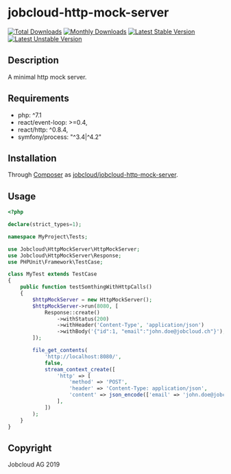 # jobcloud-http-mock-server

[![Total Downloads](https://poser.pugx.org/jobcloud/jobcloud-http-mock-server/downloads.png)](https://packagist.org/packages/jobcloud/jobcloud-http-mock-server)
[![Monthly Downloads](https://poser.pugx.org/jobcloud/jobcloud-http-mock-server/d/monthly)](https://packagist.org/packages/jobcloud/jobcloud-http-mock-server)
[![Latest Stable Version](https://poser.pugx.org/jobcloud/jobcloud-http-mock-server/v/stable.png)](https://packagist.org/packages/jobcloud/jobcloud-http-mock-server)
[![Latest Unstable Version](https://poser.pugx.org/jobcloud/jobcloud-http-mock-server/v/unstable)](https://packagist.org/packages/jobcloud/jobcloud-http-mock-server)

## Description

A minimal http mock server.

## Requirements

 * php: ^7.1
 * react/event-loop: >=0.4,
 * react/http: ^0.8.4,
 * symfony/process: "^3.4|^4.2"

## Installation

Through [Composer](http://getcomposer.org) as [jobcloud/jobcloud-http-mock-server][1].

## Usage

```php
<?php

declare(strict_types=1);

namespace MyProject\Tests;

use Jobcloud\HttpMockServer\HttpMockServer;
use Jobcloud\HttpMockServer\Response;
use PHPUnit\Framework\TestCase;

class MyTest extends TestCase
{
    public function testSomthingWithHttpCalls()
    {
        $httpMockServer = new HttpMockServer();
        $httpMockServer->run(8080, [
            Response::create()
                ->withStatus(200)
                ->withHeader('Content-Type', 'application/json')
                ->withBody('{"id":1, "email":"john.doe@jobcloud.ch"}'),
        ]);

        file_get_contents(
            'http://localhost:8080/',
            false,
            stream_context_create([
                'http' => [
                    'method' => 'POST',
                    'header' => 'Content-Type: application/json',
                    'content' => json_encode(['email' => 'john.doe@jobcloud.ch']),
                ],
            ])
        );
    }
}
```

## Copyright

Jobcloud AG 2019

[1]: https://packagist.org/packages/jobcloud/jobcloud-http-mock-server
